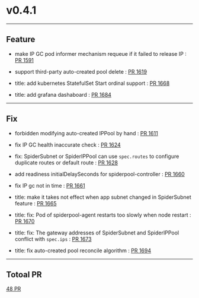 
# v0.4.1

***

## Feature

* make IP GC pod informer mechanism requeue if it failed to release IP : [PR 1591](https://github.com/spidernet-io/spiderpool/pull/1591)

* support third-party auto-created pool delete : [PR 1619](https://github.com/spidernet-io/spiderpool/pull/1619)

* title:	add kubernetes StatefulSet Start ordinal support : [PR 1668](https://github.com/spidernet-io/spiderpool/pull/1668)

* title:	add grafana dashaboard : [PR 1684](https://github.com/spidernet-io/spiderpool/pull/1684)



***

## Fix

* forbidden modifying auto-created IPPool by hand : [PR 1611](https://github.com/spidernet-io/spiderpool/pull/1611)

* fix IP GC health inaccurate check : [PR 1624](https://github.com/spidernet-io/spiderpool/pull/1624)

* fix: SpiderSubnet or SpiderIPPool can use `spec.routes` to configure duplicate routes or default route : [PR 1628](https://github.com/spidernet-io/spiderpool/pull/1628)

* add readiness initialDelaySeconds for spiderpool-controller : [PR 1660](https://github.com/spidernet-io/spiderpool/pull/1660)

* fix IP gc not in time : [PR 1661](https://github.com/spidernet-io/spiderpool/pull/1661)

* title:	make it takes not effect when app subnet changed in SpiderSubnet feature : [PR 1665](https://github.com/spidernet-io/spiderpool/pull/1665)

* title:	fix: Pod of spiderpool-agent restarts too slowly when node restart : [PR 1670](https://github.com/spidernet-io/spiderpool/pull/1670)

* title:	fix: The gateway addresses of SpiderSubnet and SpiderIPPool conflict with `spec.ips` : [PR 1673](https://github.com/spidernet-io/spiderpool/pull/1673)

* title:	fix auto-created pool reconcile algorithm : [PR 1694](https://github.com/spidernet-io/spiderpool/pull/1694)



***

## Totoal PR

[ 48 PR](https://github.com/spidernet-io/spiderpool/compare/v0.4.0...v0.4.1)

